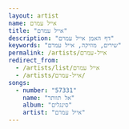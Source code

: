 ```yaml
---
layout: artist
name: אייל עמרם
title: "אייל עמרם"
description: "דף האמן אייל עמרם"
keywords: "שירים, מוזיקה, אייל עמרם"
permalink: /artists/אייל-עמרם
redirect_from:
  - /artists/list/אייל עמרם
  - /artists/אייל-עמרם/
songs:
  - number: "57331"
    name: "אל תוותר"
    album: "סינגלים"
    artist: "אייל עמרם"
---
```


